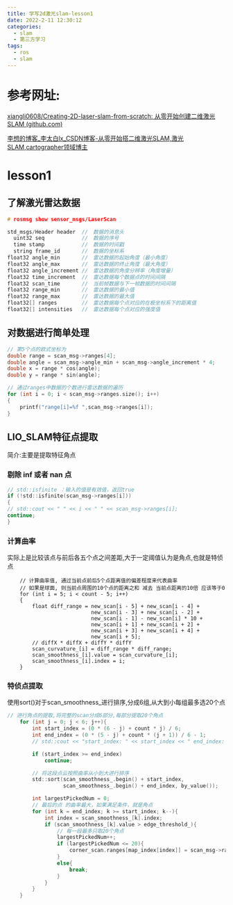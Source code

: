 ```yaml
---
title: 学写2d激光slam-lesson1
date: 2022-2-11 12:30:12
categories:
  - slam
  - 第三方学习
tags:
  - ros
  - slam
---
```


# 参考网址:

  [xiangli0608/Creating-2D-laser-slam-from-scratch: 从零开始创建二维激光SLAM (github.com)](https://github.com/xiangli0608/Creating-2D-laser-slam-from-scratch) 

 [李想的博客_李太白lx_CSDN博客-从零开始搭二维激光SLAM,激光SLAM,cartographer领域博主](https://blog.csdn.net/tiancailx?spm=1011.2124.3001.5113) 

# lesson1

## 了解激光雷达数据

```c
# rosmsg show sensor_msgs/LaserScan

std_msgs/Header header	//　数据的消息头
  uint32 seq			//　数据的序号
  time stamp			//　数据的时间戳
  string frame_id		//　数据的坐标系
float32 angle_min		//　雷达数据的起始角度（最小角度）
float32 angle_max		//　雷达数据的终止角度（最大角度）
float32 angle_increment	//　雷达数据的角度分辨率（角度增量）
float32 time_increment	//　雷达数据每个数据点的时间间隔
float32 scan_time		//　当前帧数据与下一帧数据的时间间隔
float32 range_min		//　雷达数据的最小值
float32 range_max		//　雷达数据的最大值
float32[] ranges		//　雷达数据每个点对应的在极坐标系下的距离值
float32[] intensities	//　雷达数据每个点对应的强度值
```

## 对数据进行简单处理

```c
// 第5个点的欧式坐标为
double range = scan_msg->ranges[4];
double angle = scan_msg->angle_min + scan_msg->angle_increment * 4;
double x = range * cos(angle);
double y = range * sin(angle);

// 通过ranges中数据的个数进行雷达数据的遍历
for (int i = 0; i < scan_msg->ranges.size(); i++)
{
	printf("range[i]=%f ",scan_msg->ranges[i]);
}
```

## LIO_SLAM特征点提取

简介:主要是提取特征角点

### 剔除  **inf 或者 nan** 点

```c
// std::isfinite ：输入的值是有效值，返回true
if (!std::isfinite(scan_msg->ranges[i]))
{
// std::cout << " " << i << " " << scan_msg->ranges[i];
continue;
}
```

### 计算曲率

实际上是比较该点与前后各五个点之间差距,大于一定阈值认为是角点,也就是特侦点

```CQL
    // 计算曲率值, 通过当前点前后5个点距离值的偏差程度来代表曲率
    // 如果是球面, 则当前点周围的10个点的距离之和 减去 当前点距离的10倍 应该等于0
    for (int i = 5; i < count - 5; i++)
    {
        float diff_range = new_scan[i - 5] + new_scan[i - 4] +
                           new_scan[i - 3] + new_scan[i - 2] +
                           new_scan[i - 1] - new_scan[i] * 10 +
                           new_scan[i + 1] + new_scan[i + 2] +
                           new_scan[i + 3] + new_scan[i + 4] +
                           new_scan[i + 5];
        // diffX * diffX + diffY * diffY
        scan_curvature_[i] = diff_range * diff_range;
        scan_smoothness_[i].value = scan_curvature_[i];
        scan_smoothness_[i].index = i;
    }
```

### 特侦点提取

使用sort()对于scan_smoothness_进行排序,分成6组,从大到小每组最多选20个点

```c
// 进行角点的提取,将完整的scan分成6部分,每部分提取20个角点
    for (int j = 0; j < 6; j++){
        int start_index = (0 * (6 - j) + count * j) / 6;
        int end_index = (0 * (5 - j) + count * (j + 1)) / 6 - 1;
        // std::cout << "start_index: " << start_index << " end_index: " << end_index << std::endl;

        if (start_index >= end_index)
            continue;

        // 将这段点云按照曲率从小到大进行排序
        std::sort(scan_smoothness_.begin() + start_index,
                  scan_smoothness_.begin() + end_index, by_value());

        int largestPickedNum = 0;
        // 最后的点 的曲率最大，如果满足条件，就是角点
        for (int k = end_index; k >= start_index; k--){
            int index = scan_smoothness_[k].index;
            if (scan_smoothness_[k].value > edge_threshold_){
                // 每一段最多只取20个角点
                largestPickedNum++;
                if (largestPickedNum <= 20){
                    corner_scan.ranges[map_index[index]] = scan_msg->ranges[map_index[index]];
                }
                else{
                    break;
                }
            }
        }
    }
```

